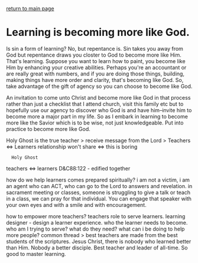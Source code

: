 [return to main page](https://github.com/bulawebops/2023-cfm/tree/main/README.md)

# Learning is becoming more like God. 
Is sin a form of learning? No, but repentance is. Sin takes you away from God but repentance draws you closter to God to become more like Him. That's learning. Suppose you want to learn how to paint, you become like Him by enhancing your creative abilities. Perhaps you're an accountant or are really great with numbers, and if you are doing those things, building, making things have more order and clarity, that's becoming like God. So, take advantage of the gift of agency so you can choose to become like God.

An invitation to come unto Christ and become more like God in that process rather than just a checklist that I attend church, visit this family etc but to hopefully use our agency to discover who God is and have him–invite him to become more a major part in my life. So as I embark in learning to become more like the Savior which is to be wise, not just knowledgeable. Put into practice to become more like God. 

Holy Ghost is the true teacher > receive message from the Lord >
Teachers     <=>     Learners relationship
won't share  <=>  this is boring

      Holy Ghost
teachers <=>  learners
D&C88:122 - edified together

how do we help learners comes prepared spiritually?
i am not a victim, i am an agent who can ACT, who can go to the Lord to answers and revelation.
in sacrament meeting or classes, someone is struggling to give a talk or teach in a class, we can pray for that individual. You can engage that speaker with your own eyes and with a smile and with encouragement.

how to empower more teachers? teachers role to serve learners. learning designer - design a learner experience. who the learner needs to become. who am I trying to serve? what do they need? what can i be doing to help more people? common thread > best teachers are made from the best students of the scriptures. Jesus Christ, there is nobody who learned better than Him. Nobody a better disciple. Best teacher and leader of all-time. So good to master learning.


